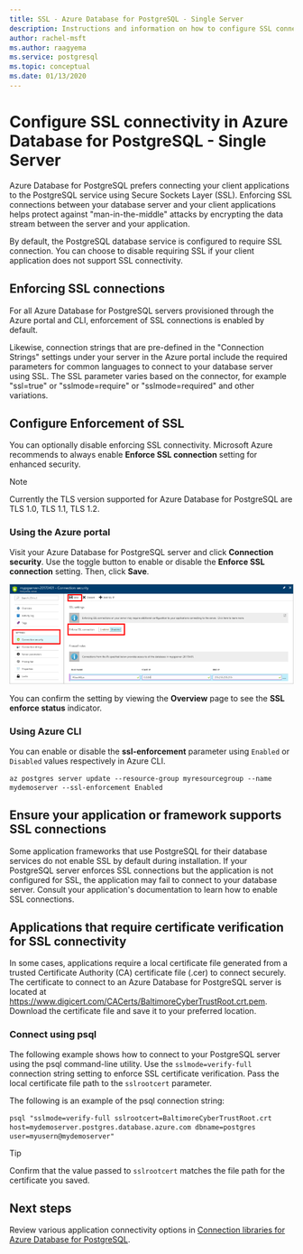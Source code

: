 ```yaml
---
title: SSL - Azure Database for PostgreSQL - Single Server
description: Instructions and information on how to configure SSL connectivity for Azure Database for PostgreSQL - Single Server.
author: rachel-msft
ms.author: raagyema
ms.service: postgresql
ms.topic: conceptual
ms.date: 01/13/2020
---
```

# Configure SSL connectivity in Azure Database for PostgreSQL - Single Server

Azure Database for PostgreSQL prefers connecting your client applications to the PostgreSQL service using Secure Sockets Layer (SSL). Enforcing SSL connections between your database server and your client applications helps protect against "man-in-the-middle" attacks by encrypting the data stream between the server and your application.

By default, the PostgreSQL database service is configured to require SSL connection. You can choose to disable requiring SSL if your client application does not support SSL connectivity.

## Enforcing SSL connections

For all Azure Database for PostgreSQL servers provisioned through the Azure portal and CLI, enforcement of SSL connections is enabled by default. 

Likewise, connection strings that are pre-defined in the "Connection Strings" settings under your server in the Azure portal include the required parameters for common languages to connect to your database server using SSL. The SSL parameter varies based on the connector, for example "ssl=true" or "sslmode=require" or "sslmode=required" and other variations.

## Configure Enforcement of SSL

You can optionally disable enforcing SSL connectivity. Microsoft Azure recommends to always enable **Enforce SSL connection** setting for enhanced security.

> [!NOTE]
> Currently the TLS version supported for Azure Database for PostgreSQL are TLS 1.0, TLS 1.1, TLS 1.2.

### Using the Azure portal

Visit your Azure Database for PostgreSQL server and click **Connection security**. Use the toggle button to enable or disable the **Enforce SSL connection** setting. Then, click **Save**.

![Connection Security - Disable Enforce SSL](./media/concepts-ssl-connection-security/1-disable-ssl.png)

You can confirm the setting by viewing the **Overview** page to see the **SSL enforce status** indicator.

### Using Azure CLI

You can enable or disable the **ssl-enforcement** parameter using `Enabled` or `Disabled` values respectively in Azure CLI.

```azurecli
az postgres server update --resource-group myresourcegroup --name mydemoserver --ssl-enforcement Enabled
```

## Ensure your application or framework supports SSL connections

Some application frameworks that use PostgreSQL for their database services do not enable SSL by default during installation. If your PostgreSQL server enforces SSL connections but the application is not configured for SSL, the application may fail to connect to your database server. Consult your application's documentation to learn how to enable SSL connections.

## Applications that require certificate verification for SSL connectivity

In some cases, applications require a local certificate file generated from a trusted Certificate Authority (CA) certificate file (.cer) to connect securely. The certificate to connect to an Azure Database for PostgreSQL server is located at https://www.digicert.com/CACerts/BaltimoreCyberTrustRoot.crt.pem. Download the certificate file and save it to your preferred location.

### Connect using psql

The following example shows how to connect to your PostgreSQL server using the psql command-line utility. Use the `sslmode=verify-full` connection string setting to enforce SSL certificate verification. Pass the local certificate file path to the `sslrootcert` parameter.

The following is an example of the psql connection string:

```console
psql "sslmode=verify-full sslrootcert=BaltimoreCyberTrustRoot.crt host=mydemoserver.postgres.database.azure.com dbname=postgres user=myusern@mydemoserver"
```

> [!TIP]
> Confirm that the value passed to `sslrootcert` matches the file path for the certificate you saved.

## Next steps

Review various application connectivity options in [Connection libraries for Azure Database for PostgreSQL](concepts-connection-libraries.md).
